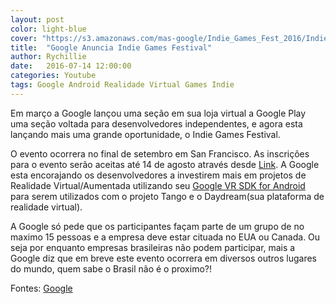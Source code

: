 ```yaml
---
layout: post
color: light-blue
cover: "https://s3.amazonaws.com/mas-google/Indie_Games_Fest_2016/Indie_Games_Festival_Full_+Banner_No_Logo_2350x800.png"
title:  "Google Anuncia Indie Games Festival"
author: Rychillie
date:   2016-07-14 12:00:00
categories: Youtube
tags: Google Android Realidade Virtual Games Indie
---
```

Em março a Google lançou uma seção em sua loja virtual a Google Play uma seção voltada para desenvolvedores independentes, e agora esta lançando mais uma grande oportunidade, o Indie Games Festival.

O evento ocorrera no final de setembro em San Francisco. As inscrições para o evento serão aceitas até 14 de agosto através desde <a href="https://docs.google.com/forms/d/e/1FAIpQLSduaM998L0WXm_4znsZjHX5-unZLBChNXHuCHbTlWuAcmMNmQ/viewform">Link</a>. A Google esta encorajando os desenvolvedores a investirem mais em projetos de Realidade Virtual/Aumentada utilizando seu <a href="https://developers.google.com/vr/android/">Google VR SDK for Android</a> para serem utilizados com o projeto Tango e o Daydream(sua plataforma de realidade virtual).

A Google só pede que os participantes façam parte de um grupo de no maximo 15 pessoas e a empresa deve estar cituada no EUA ou Canada. Ou seja por enquanto empresas brasileiras não podem participar, mais a Google diz que em breve este evento ocorrera em diversos outros lugares do mundo, quem sabe o Brasil não é o proximo?!

Fontes: <a href="https://events.withgoogle.com/google-play-indie-game-festival/">Google</a>

<script async src="//pagead2.googlesyndication.com/pagead/js/adsbygoogle.js"></script>
<!-- Final_texto_okgnow -->
<ins class="adsbygoogle"
     style="display:block"
     data-ad-client="ca-pub-7837358846130941"
     data-ad-slot="9265933715"
     data-ad-format="auto"></ins>
<script>
(adsbygoogle = window.adsbygoogle || []).push({});
</script>
